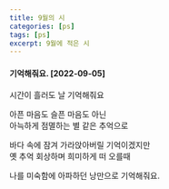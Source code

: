 ```yaml
---
title: 9월의 시
categories: [ps]
tags: [ps]
excerpt: 9월에 적은 시
---
```



#### 기억해줘요. [2022-09-05]
시간이 흘러도 날 기억해줘요  

아픈 마음도 슬픈 마음도 아닌  
아늑하게 점멸하는 별 같은 추억으로  
  
바다 속에 잠겨 가라앉아버릴 기억이겠지만  
옛 추억 회상하며 희미하게 떠 오를때  

나를 미숙함에 아파하던 낭만으로 기억해줘요.  

